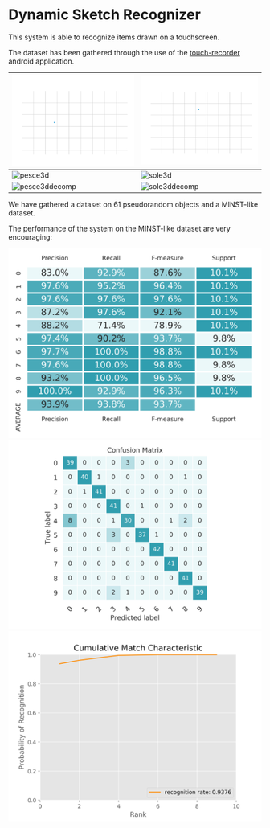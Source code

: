 # Dynamic Sketch Recognizer

This system is able to recognize items drawn on a touchscreen.

The dataset has been gathered through the use of the [touch-recorder](https://github.com/LucaMoschella/touch-recorder) android application.

| ![pesce2d](/docs/pesce2d.gif)             | ![sole2d](/docs/sole2d.gif)             |
| ----------------------------------------- | --------------------------------------- |
| ![pesce3d](/docs/pesce3d.gif)             | ![sole3d](/docs/sole3d.gif)             |
| ![pesce3ddecomp](/docs/pesce3ddecomp.gif) | ![sole3ddecomp](/docs/sole3ddecomp.gif) |

We have gathered a dataset on 61 pseudorandom objects and a MINST-like dataset.

The performance of the system on the MINST-like dataset are very encouraging:

![prfs_matrix](/docs/prfs.png)
![confusion_matrix](/docs/confusion.png)
![cmc_curve](/docs/cmc.png)
